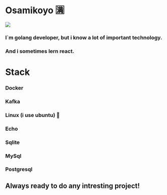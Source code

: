 # Osamikoyo 🈵
![]([https://i.pinimg.com/originals/52/fa/42/52fa429fb7476a8546633d2d673ec510.gif](https://media1.tenor.com/m/pQ9jr5TqhUEAAAAd/mash-mash-burnedead.gif))
### I`m golang developer, but i know a lot of important technology.
### And i sometimes lern react.
# Stack
### Docker 
### Kafka
### Linux (i use ubuntu) 🌁
### Echo
### Sqlite
### MySql
### Postgresql
## Always ready to do any intresting project!


